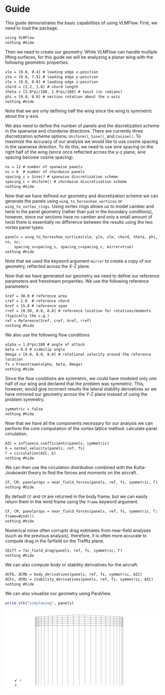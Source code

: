 # Guide

This guide demonstrates the basic capabilities of using VLMFlow.  First, we need to load the package.

```@example guide
using VLMFlow
nothing #hide
```

Then we need to create our geometry.  While VLMFlow can handle multiple lifting surfaces, for this guide we will be analyzing a planar wing with the following geometric properties.

```@example guide
xle = [0.0, 0.4] # leading edge x-position
yle = [0.0, 7.5] # leading edge y-position
zle = [0.0, 0.0] # leading edge z-position
chord = [2.2, 1.8] # chord length
theta = [2.0*pi/180, 2.0*pi/180] # twist (in radians)
phi = [0.0, 0.0] # section rotation about the x-axis
nothing #hide
```

Note that we are only defining half the wing since the wing is symmetric about the y-axis.

We also need to define the number of panels and the discretization scheme in the spanwise and chordwise directions.  There are currently three discretization
scheme options: `Uniform()`, `Sine()`, and `Cosine()`.  To maximize the accuracy of our analysis we would like to use cosine spacing in the spanwise direction.  To do this, we need to use sine spacing on the right half of the wing (since once reflected across the y-z plane, sine spacing become cosine spacing).  

```@example guide
ns = 12 # number of spanwise panels
nc = 6  # number of chordwise panels
spacing_s = Sine() # spanwise discretization scheme
spacing_c = Uniform() # chordwise discretization scheme
nothing #hide
```

Now that we have defined our geometry and discretization scheme we can generate the panels using `wing_to_horseshoe_vortices` or `wing_to_vortex_rings`.  Using vortex rings allows us to model camber and twist in the panel geometry (rather than just in the boundary conditions), however, since our sections have no camber and only a small amount of twist there is essentially no difference between the results using the two vortex panel types.  

```@example guide
panels = wing_to_horseshoe_vortices(xle, yle, zle, chord, theta, phi, ns, nc;
    spacing_s=spacing_s, spacing_c=spacing_c, mirror=true)
nothing #hide
```

Note that we used the keyword argument `mirror` to create a copy of our geometry, reflected across the X-Z plane.

Now that we have generated our geometry we need to define our reference parameters and freestream properties. We use the following reference parameters

```@example guide
Sref = 30.0 # reference area
cref = 2.0  # reference chord
bref = 15.0 # reference span
rref = [0.50, 0.0, 0.0] # reference location for rotations/moments (typically the c.g.)
ref = Reference(Sref, cref, bref, rref)
nothing #hide
```

We also use the following flow conditions
```@example guide
alpha = 1.0*pi/180 # angle of attack
beta = 0.0 # sideslip angle
Omega = [0.0, 0.0, 0.0] # rotational velocity around the reference location
fs = Freestream(alpha, beta, Omega)
nothing #hide
```

Since the flow conditions are symmetric, we could have modeled only one half of our wing and declared that the problem was symmetric.  This, however, would give incorrect results the lateral stability derivatives so we have mirrored our geometry across the Y-Z plane instead of using the problem symmetry.

```@example guide
symmetric = false
nothing #hide
```

Now that we have all the components necessary for our analysis we can perform the core computation of the vortex lattice method: calculate panel circulation.
```@example guide
AIC = influence_coefficients(panels, symmetric)
b = normal_velocity(panels, ref, fs)
Γ = circulation(AIC, b)
nothing #hide
```

We can then use the circulation distribution combined with the Kutta-Joukowski theory to find the forces and moments on the aircraft.

```@example guide
CF, CM, panelprops = near_field_forces(panels, ref, fs, symmetric, Γ)
nothing #hide
```

By default `CF` and `CM` are returned in the body frame, but we can easily return them in the wind frame using the `frame` keyword argument.

```@example guide
CF, CM, panelprops = near_field_forces(panels, ref, fs, symmetric, Γ; frame=Wind())
nothing #hide
```

Numerical noise often corrupts drag estimates from near-field analyses (such as the previous analysis), therefore, it is often more accurate to compute drag in the farfield on the Trefftz plane.

```@example guide
CDiff = far_field_drag(panels, ref, fs, symmetric, Γ)
nothing #hide
```

We can also compute body or stability derivatives for the aircraft.

```@example guide
dCFb, dCMb = body_derivatives(panels, ref, fs, symmetric, AIC)
dCFs, dCMs = stability_derivatives(panels, ref, fs, symmetric, AIC)
nothing #hide
```

We can also visualize our geometry using ParaView.

```julia
write_vtk("simplewing", panels)
```

![](simple-guide.png)
